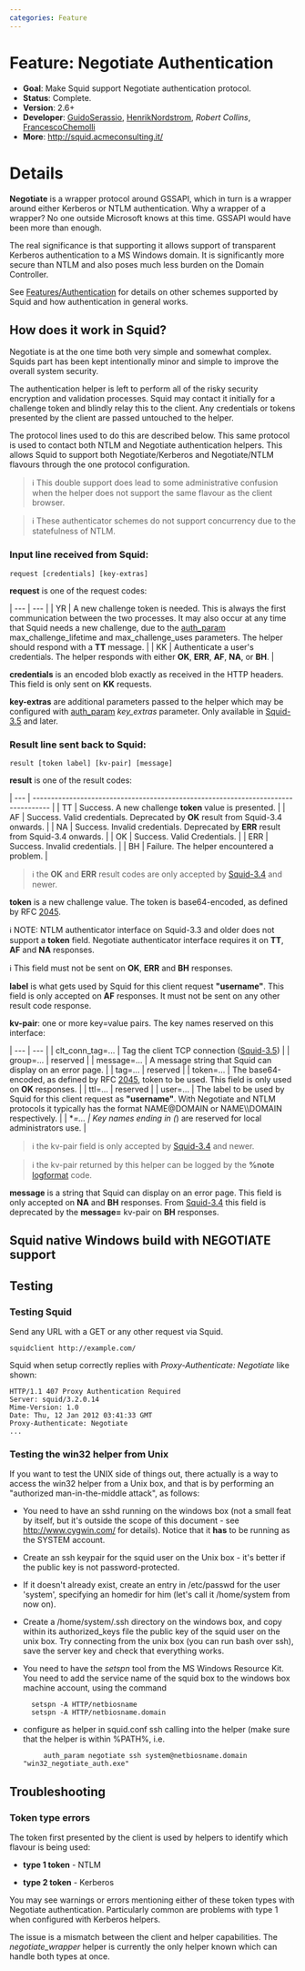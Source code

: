 ```yaml
---
categories: Feature
---
```

# Feature: Negotiate Authentication

- **Goal**: Make Squid support Negotiate authentication protocol.
- **Status**: Complete.
- **Version**: 2.6+
- **Developer**:
  [GuidoSerassio](/GuidoSerassio),
  [HenrikNordstrom](/HenrikNordstrom),
  _Robert Collins_,
  [FrancescoChemolli](/FrancescoChemolli)
- **More**: <http://squid.acmeconsulting.it/>

# Details

**Negotiate** is a wrapper protocol around GSSAPI, which in turn is a
wrapper around either Kerberos or NTLM authentication. Why a wrapper of
a wrapper? No one outside Microsoft knows at this time. GSSAPI would
have been more than enough.

The real significance is that supporting it allows support of
transparent Kerberos authentication to a MS Windows domain. It is
significantly more secure than NTLM and also poses much less burden on
the Domain Controller.

See [Features/Authentication](/Features/Authentication)
for details on other schemes supported by Squid and how authentication
in general works.

## How does it work in Squid?

Negotiate is at the one time both very simple and somewhat complex.
Squids part has been kept intentionally minor and simple to improve the
overall system security.

The authentication helper is left to perform all of the risky security
encryption and validation processes. Squid may contact it initially for
a challenge token and blindly relay this to the client. Any credentials
or tokens presented by the client are passed untouched to the helper.

The protocol lines used to do this are described below. This same
protocol is used to contact both NTLM and Negotiate authentication
helpers. This allows Squid to support both Negotiate/Kerberos and
Negotiate/NTLM flavours through the one protocol configuration.

> :information_source:
    This double support does lead to some administrative confusion when
    the helper does not support the same flavour as the client browser.

> :information_source:
    These authenticator schemes do not support concurrency due to the
    statefulness of NTLM.

### Input line received from Squid:

    request [credentials] [key-extras]

**request** is one of the request codes:

| --- | --- |
| YR | A new challenge token is needed. This is always the first communication between the two processes. It may also occur at any time that Squid needs a new challenge, due to the [auth_param](http://www.squid-cache.org/Doc/config/auth_param) max_challenge_lifetime and max_challenge_uses parameters. The helper should respond with a **TT** message. |
| KK | Authenticate a user's credentials. The helper responds with either **OK**, **ERR**, **AF**, **NA**, or **BH**. |

**credentials** is an encoded blob exactly as received in the HTTP headers. This
        field is only sent on **KK** requests.

**key-extras** are additional parameters passed to the helper which may be
        configured with [auth_param](http://www.squid-cache.org/Doc/config/auth_param)
        *key_extras* parameter. Only available in [Squid-3.5](/Releases/Squid-3.5)
        and later.

### Result line sent back to Squid:

    result [token label] [kv-pair] [message]

**result** is one of the result codes:

| --- | ---------------------------------------------------------------------------------- |
| TT  | Success. A new challenge **token** value is presented.                             |
| AF  | Success. Valid credentials. Deprecated by **OK** result from Squid-3.4 onwards.    |
| NA  | Success. Invalid credentials. Deprecated by **ERR** result from Squid-3.4 onwards. |
| OK  | Success. Valid Credentials.                                                        |
| ERR | Success. Invalid credentials.                                                      |
| BH  | Failure. The helper encountered a problem.                                         |

> :information_source:
    the **OK** and **ERR** result codes are only accepted by
    [Squid-3.4](/Releases/Squid-3.4)
    and newer.

**token** is a new challenge value. The token is base64-encoded, as defined by RFC
    [2045](https://tools.ietf.org/rfc/rfc2045).

:information_source:
    NOTE: NTLM authenticator interface on Squid-3.3 and older does
    not support a **token** field. Negotiate authenticator interface
    requires it on **TT**, **AF** and **NA** responses.

:information_source:
    This field must not be sent on **OK**, **ERR** and **BH**
    responses.

**label** is what gets used by Squid for this client
    request **"username"**. This field is only accepted on **AF**
    responses. It must not be sent on any other result code
    response.

**kv-pair**: one or more key=value pairs. The key names reserved on this
        interface:

| --- | --- |
| clt_conn_tag=... | Tag the client TCP connection ([Squid-3.5](/Releases/Squid-3.5))                                                  |
| group=...        | reserved |
| message=...      | A message string that Squid can display on an error page. |
| tag=...          | reserved |
| token=...        | The base64-encoded, as defined by RFC [2045](https://tools.ietf.org/rfc/rfc2045), token to be used. This field is only used on **OK** responses. |
| ttl=...          | reserved |
| user=...         | The label to be used by Squid for this client request as **"username"**. With Negotiate and NTLM protocols it typically has the format NAME@DOMAIN or NAME\\\\DOMAIN respectively. |
| \*_=...          | Key names ending in (_) are reserved for local administrators use. |


> :information_source:
    the kv-pair field is only accepted by [Squid-3.4](/Releases/Squid-3.4)
    and newer.

> :information_source:
    the kv-pair returned by this helper can be logged by the
    **%note** [logformat](http://www.squid-cache.org/Doc/config/logformat)
    code.

**message** is a string that Squid can display on an error page. This
        field is only accepted on **NA** and **BH** responses. From
        [Squid-3.4](/Releases/Squid-3.4)
        this field is deprecated by the **message=** kv-pair on **BH**
        responses.

## Squid native Windows build with NEGOTIATE support


## Testing

### Testing Squid

Send any URL with a GET or any other request via Squid.

    squidclient http://example.com/

Squid when setup correctly replies with *Proxy-Authenticate: Negotiate*
like shown:

    HTTP/1.1 407 Proxy Authentication Required
    Server: squid/3.2.0.14
    Mime-Version: 1.0
    Date: Thu, 12 Jan 2012 03:41:33 GMT
    Proxy-Authenticate: Negotiate
    ...

### Testing the win32 helper from Unix

If you want to test the UNIX side of things out, there actually is a way
to access the win32 helper from a Unix box, and that is by performing an
"authorized man-in-the-middle attack", as follows:

- You need to have an sshd running on the windows box (not a small
    feat by itself, but it's outside the scope of this document - see
    <http://www.cygwin.com/> for details). Notice that it **has** to
    be running as the SYSTEM account.
- Create an ssh keypair for the squid user on the Unix box - it's
    better if the public key is not password-protected.
- If it doesn't already exist, create an entry in /etc/passwd for the
    user 'system', specifying an homedir for him (let's call it
    /home/system from now on).
- Create a /home/system/.ssh directory on the windows box, and copy
    within its authorized_keys file the public key of the squid user on
    the unix box. Try connecting from the unix box (you can run bash
    over ssh), save the server key and check that everything works.
- You need to have the *setspn* tool from the MS Windows Resource Kit.
    You need to add the service name of the squid box to the windows box
    machine account, using the command

        setspn -A HTTP/netbiosname
        setspn -A HTTP/netbiosname.domain

- configure as helper in squid.conf ssh calling into the helper (make
    sure that the helper is within %PATH%, i.e.

           auth_param negotiate ssh system@netbiosname.domain "win32_negotiate_auth.exe"

## Troubleshooting

### Token type errors

The token first presented by the client is used by helpers to identify
which flavour is being used:

- **type 1 token** - NTLM

- **type 2 token** - Kerberos

You may see warnings or errors mentioning either of these token types
with Negotiate authentication. Particularly common are problems with
type 1 when configured with Kerberos helpers.

The issue is a mismatch between the client and helper capabilities. The
*negotiate_wrapper* helper is currently the only helper known which can
handle both types at once.